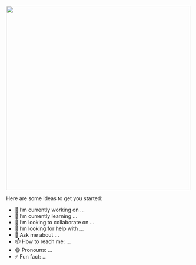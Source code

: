 <img src="https://foni.papik.pro/uploads/posts/2024-10/foni-papik-pro-acoo-p-kartinki-hello-na-prozrachnom-fone-2.png" width="500px"/>

Here are some ideas to get you started:

- 🔭 I’m currently working on ...
- 🌱 I’m currently learning ...
- 👯 I’m looking to collaborate on ...
- 🤔 I’m looking for help with ...
- 💬 Ask me about ...
- 📫 How to reach me: ...
- 😄 Pronouns: ...
- ⚡ Fun fact: ...

